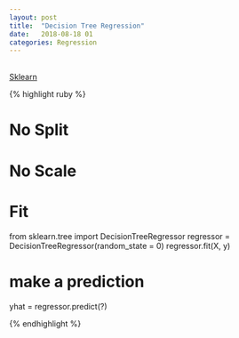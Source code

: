```yaml
---
layout: post
title:  "Decision Tree Regression"
date:   2018-08-18 01
categories: Regression
---
```

<br />

<a href="http://scikit-learn.org/stable/modules/tree.html#regression">
Sklearn
</a>

{% highlight ruby %}

# No Split
# No Scale

# Fit
from sklearn.tree import DecisionTreeRegressor
regressor = DecisionTreeRegressor(random_state = 0)
regressor.fit(X, y)

# make a prediction
yhat = regressor.predict(?)

{% endhighlight %}

